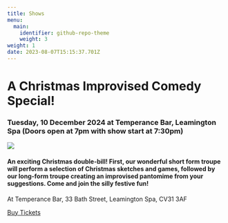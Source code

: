 ```yaml
---
title: Shows
menu:
  main:
    identifier: github-repo-theme
    weight: 3
weight: 1
date: 2023-08-07T15:15:37.701Z
---
```

# A Christmas Improvised Comedy Special!

### Tuesday, 10 December 2024 at Temperance Bar, Leamington Spa (Doors open at 7pm with show start at 7:30pm)

![](/uploads/xmas.png)

#### An exciting Christmas double-bill! First, our wonderful short form troupe will perform a selection of Christmas sketches and games, followed by our long-form troupe creating an improvised pantomime from your suggestions. Come and join the silly festive fun! 

At Temperance Bar, 33 Bath Street, Leamington Spa, CV31 3AF

[B﻿uy Tickets](https://www.eventbrite.co.uk/e/copy-of-leamprov-presents-yes-and-tickets-905127750467?aff=ebdssbdestsearch&_gl=1*1qhya4e*_up*MQ..*_ga*MTgwOTc4MzY2OS4xNzE2Mjc3NTU1*_ga_TQVES5V6SH*MTcxNjI3NzU1NC4xLjAuMTcxNjI3NzU1NC4wLjAuMA..)